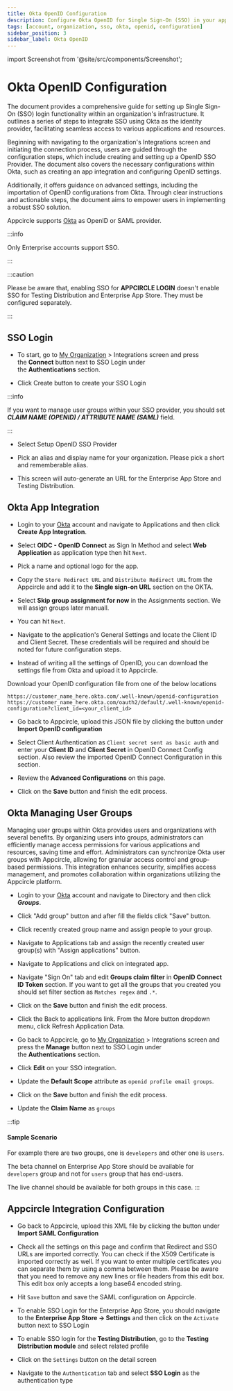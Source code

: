 ```yaml
---
title: Okta OpenID Configuration
description: Configure Okta OpenID for Single Sign-On (SSO) in your app. A detailed guide to boost security and simplify user logins with Appcircle.
tags: [account, organization, sso, okta, openid, configuration]
sidebar_position: 3
sidebar_label: Okta OpenID
---
```


import Screenshot from '@site/src/components/Screenshot';

# Okta OpenID Configuration

The document provides a comprehensive guide for setting up Single Sign-On (SSO) login functionality within an organization's infrastructure.
It outlines a series of steps to integrate SSO using Okta as the identity provider, facilitating seamless access to various applications and resources.

Beginning with navigating to the organization's Integrations screen and initiating the connection process, users are guided through the configuration steps, which include creating and setting up a OpenID SSO Provider.
The document also covers the necessary configurations within Okta, such as creating an app integration and configuring OpenID settings.

Additionally, it offers guidance on advanced settings, including the importation of OpenID configurations from Okta.
Through clear instructions and actionable steps, the document aims to empower users in implementing a robust SSO solution.

Appcircle supports [Okta](https://www.okta.com/) as OpenID or SAML provider.

:::info

Only Enterprise accounts support SSO.

:::

:::caution

Please be aware that, enabling SSO for **APPCIRCLE LOGIN** doesn't enable SSO for Testing Distribution and Enterprise App Store. They must be configured separately.

:::

## SSO Login

- To start, go to [My Organization](/account/my-organization) > Integrations screen and press the **Connect** button next to SSO Login under the **Authentications** section.

<Screenshot url='https://cdn.appcircle.io/docs/assets/integration-sso-connect-sso.png' />

- Click Create button to create your SSO Login

<Screenshot url='https://cdn.appcircle.io/docs/assets/sso-login2.png' />

:::info

If you want to manage user groups within your SSO provider, you should set **_CLAIM NAME (OPENID) / ATTRIBUTE NAME (SAML)_** field.

:::

- Select Setup OpenID SSO Provider

<Screenshot url='https://cdn.appcircle.io/docs/assets/sso-login3.png' />

- Pick an alias and display name for your organization. Please pick a short and rememberable alias.

- This screen will auto-generate an URL for the Enterprise App Store and Testing Distribution.

<Screenshot url='https://cdn.appcircle.io/docs/assets/integration-sso-openid-alias.png' />

## Okta App Integration

- Login to your [Okta](https://www.okta.com/) account and navigate to Applications and then click **Create App Integration**.

<Screenshot url='https://cdn.appcircle.io/docs/assets/oktacreateapp.png' />

- Select **OIDC - OpenID Connect** as Sign In Method and select **Web Application** as application type then hit `Next`.

<Screenshot url='https://cdn.appcircle.io/docs/assets/integration-sso-okta-openid-create-app.png' />

- Pick a name and optional logo for the app.

<Screenshot url='https://cdn.appcircle.io/docs/assets/integration-sso-okta-openid-create-app2.png' />

- Copy the `Store Redirect URL` and `Distribute Redirect URL` from the Appcircle and add it to the **Single sign-on URL** section on the OKTA.

<Screenshot url='https://cdn.appcircle.io/docs/assets/integration-sso-okta-openid-create-app-redirect-uri.png' />

- Select **Skip group assignment for now** in the Assignments section. We will assign groups later manuall.

<Screenshot url='https://cdn.appcircle.io/docs/assets/integration-sso-okta-openid-create-app-assign.png' />

- You can hit `Next`.

- Navigate to the application's General Settings and locate the Client ID and Client Secret. These credentials will be required and should be noted for future configuration steps.

<Screenshot url='https://cdn.appcircle.io/docs/assets/integration-sso-okta-openid-client-id-secret.png' />

- Instead of writing all the settings of OpenID, you can download the settings file from Okta and upload it to Appcircle.

Download your OpenID configuration file from one of the below locations

```
https://customer_name_here.okta.com/.well-known/openid-configuration
https://customer_name_here.okta.com/oauth2/default/.well-known/openid-configuration?client_id=<your_client_id>

```

- Go back to Appcircle, upload this JSON file by clicking the button under **Import OpenID configuration**

<Screenshot url='https://cdn.appcircle.io/docs/assets/integration-sso-openid-alias.png' />

- Select Client Authentication as `Client secret sent as basic auth` and enter your **Client ID** and **Client Secret** in OpenID Connect Config section. Also review the imported OpenID Connect Configuration in this section.

<Screenshot url='https://cdn.appcircle.io/docs/assets/integration-sso-okta-openid-ac-client-id-secret.png' />

- Review the **Advanced Configurations** on this page.

<Screenshot url='https://cdn.appcircle.io/docs/assets/integration-sso-okta-openid-ac-advanced-config.png' />

- Click on the **Save** button and finish the edit process.

## Okta Managing User Groups

Managing user groups within Okta provides users and organizations with several benefits.
By organizing users into groups, administrators can efficiently manage access permissions for various applications and resources, saving time and effort.
Administrators can synchronize Okta user groups with Appcircle, allowing for granular access control and group-based permissions.
This integration enhances security, simplifies access management, and promotes collaboration within organizations utilizing the Appcircle platform.

- Login to your [Okta](https://www.okta.com/) account and navigate to Directory and then click **_Groups_**.

<Screenshot url='https://cdn.appcircle.io/docs/assets/2812-okta-groups-1.png' />

- Click "Add group" button and after fill the fields click "Save" button.

<Screenshot url='https://cdn.appcircle.io/docs/assets/2812-okta-groups-2.png' />

- Click recently created group name and assign people to your group.

<Screenshot url='https://cdn.appcircle.io/docs/assets/2812-okta-groups-3-new.png' />

- Navigate to Applications tab and assign the recently created user group(s) with "Assign applications" button.

<Screenshot url='https://cdn.appcircle.io/docs/assets/integration-sso-okta-openid-assign-group-to-app.png' />

- Navigate to Applications and click on integrated app.

<Screenshot url='https://cdn.appcircle.io/docs/assets/integration-sso-okta-openid-navigate-to-app.png' />

- Navigate "Sign On" tab and edit **Groups claim filter** in **OpenID Connect ID Token** section. If you want to get all the groups that you created you should set filter section as `Matches regex` and `.*`.

<Screenshot url='https://cdn.appcircle.io/docs/assets/integration-sso-okta-openid-group-claim.png' />

- Click on the **Save** button and finish the edit process.

- Click the Back to applications link. From the More button dropdown menu, click Refresh Application Data.

<Screenshot url='https://cdn.appcircle.io/docs/assets/integration-sso-okta-refresh-app-data.png' />

- Go back to Appcircle, go to [My Organization](/account/my-organization) > Integrations screen and press the **Manage** button next to SSO Login under the **Authentications** section.

<Screenshot url='https://cdn.appcircle.io/docs/assets/integration-sso-manage-sso.png' />

- Click **Edit** on your SSO integration. 

<Screenshot url='https://cdn.appcircle.io/docs/assets/integration-sso-edit-sso.png' />

- Update the **Default Scope** attribute as `openid profile email groups`.

<Screenshot url='https://cdn.appcircle.io/docs/assets/integration-sso-openid-groups-scope.png' />

- Click on the **Save** button and finish the edit process.

- Update the **Claim Name** as `groups`

<Screenshot url='https://cdn.appcircle.io/docs/assets/integration-sso-groups-claim.png' />


:::tip

#### Sample Scenario

For example there are two groups, one is `developers` and other one is `users`.

The beta channel on Enterprise App Store should be available for `developers` group and not for `users` group that has end-users.

The live channel should be available for both groups in this case.
:::

## Appcircle Integration Configuration

- Go back to Appcircle, upload this XML file by clicking the button under **Import SAML Configuration**

<Screenshot url='https://cdn.appcircle.io/docs/assets/2777-sso-saml1-new.png' />

- Check all the settings on this page and confirm that Redirect and SSO URLs are imported correctly. You can check if the X509 Certificate is imported correctly as well. If you want to enter multiple certificates you can separate them by using a comma between them. Please be aware that you need to remove any new lines or file headers from this edit box. This edit box only accepts a long base64 encoded string.

- Hit `Save` button and save the SAML configuration on Appcircle.

- To enable SSO Login for the Enterprise App Store, you should navigate to the **Enterprise App Store -> Settings** and then click on the `Activate` button next to SSO Login

<Screenshot url='https://cdn.appcircle.io/docs/assets/2777-enterprisestore-sso-login.png' />

- To enable SSO login for the **Testing Distribution**, go to the **Testing Distribution module** and select related profile

<Screenshot url='https://cdn.appcircle.io/docs/assets/2803-distribution-profiles.png' />

- Click on the `Settings` button on the detail screen

<Screenshot url='https://cdn.appcircle.io/docs/assets/2803-distribution-detail.png' />

- Navigate to the `Authentication` tab and select **SSO Login** as the authentication type

<Screenshot url='https://cdn.appcircle.io/docs/assets/2777-distribution-sso-login.png' />
